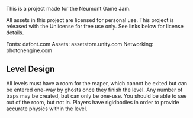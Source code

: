 This is a project made for the Neumont Game Jam.

All assets in this project are licensed for personal use. This project is released with the Unlicense for free use only. See links below for license details.

Fonts: dafont.com
Assets: assetstore.unity.com
Networking: photonengine.com

## Level Design
All levels must have a room for the reaper, which cannot be exited but can be entered one-way by ghosts once they finish the level. Any number of traps may be created, but can only be one-use. You should be able to see out of the room, but not in. Players have rigidbodies in order to provide accurate physics within the level.